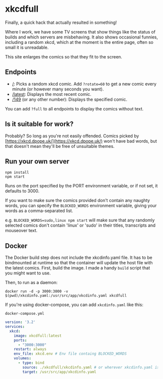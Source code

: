 # xkcdfull
Finally, a quick hack that actually resulted in something!

Where I work, we have some TV screens that show things like the status of builds and which servers are misbehaving. It also shows occasional funnies, including a random xkcd, which at the moment is the entire page, often so small it is unreadable.

This site enlarges the comics so that they fit to the screen.

## Endpoints
- [/](http://xkcd.dpope.uk/): Picks a random xkcd comic. Add `?rotate=60` to get a new comic every minute (or however many seconds you want).
- [/latest](http://xkcd.dpope.uk/latest): Displays the most recent comic.
- [/149](http://xkcd.dpope.uk/149) (or any other number): Displays the specified comic.

You can add `?full` to all endpoints to display the comics without text.

## Is it suitable for work?
Probably? So long as you're not easily offended. Comics picked by [https://xkcd.dpope.uk/](https://xkcd.dpope.uk/) won't have bad words, but that doesn't mean they'll be free of unsuitable themes.

## Run your own server
```
npm install
npm start
```
Runs on the port specified by the PORT environment variable, or if not set, it defaults to 3000.

If you want to make sure the comics provided don't contain any naughty words, you can specify the `BLOCKED_WORDS` environment variable, giving your words as a comma-separated list.

e.g. `BLOCKED_WORDS=sudo,linux npm start` will make sure that any randomly selected comics don't contain 'linux' or 'sudo' in their titles, transcripts and mouseover text.

## Docker
The Docker build step does not include the xkcdinfo.yaml file. It has to be bindmounted at runtime so that the container will update the host file with the latest comics. First, build the image. I made a handy `build` script that you might want to use.

Then, to run as a daemon:

```
docker run -d -p 3000:3000 -v $(pwd)/xkcdinfo.yaml:/usr/src/app/xkcdinfo.yaml xkcdfull
```

If you're using docker-compose, you can add `xkcdinfo.yaml` like this:

`docker-compose.yml`

```yaml
version: '3.2'
services:
  xkcd:
    image: xkcdfull:latest
    ports:
      - "3000:3000"
    restart: always
    env_file: xkcd.env # Env file containg BLOCKED_WORDS
    volumes:
      - type: bind
        source: ./xkcdfull/xkcdinfo.yaml # or wherever xkcdinfo.yaml is relative to your docker-compose.yml
        target: /usr/src/app/xkcdinfo.yaml
```
